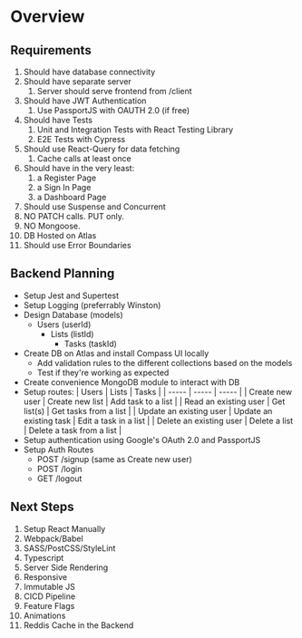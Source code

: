 # Overview

## Requirements

1. Should have database connectivity
2. Should have separate server
   1. Server should serve frontend from /client
3. Should have JWT Authentication
   1. Use PassportJS with OAUTH 2.0 (if free)
4. Should have Tests
   1. Unit and Integration Tests with React Testing Library
   2. E2E Tests with Cypress
5. Should use React-Query for data fetching
   1. Cache calls at least once
6. Should have in the very least:
   1. a Register Page
   2. a Sign In Page
   3. a Dashboard Page
7. Should use Suspense and Concurrent
8. NO PATCH calls. PUT only.
9. NO Mongoose.
10. DB Hosted on Atlas
11. Should use Error Boundaries

## Backend Planning

- Setup Jest and Supertest
- Setup Logging (preferrably Winston)
- Design Database (models)
  - Users (userId)
    - Lists (listId)
      - Tasks (taskId)
- Create DB on Atlas and install Compass UI locally
  - Add validation rules to the different collections based on the models
  - Test if they're working as expected
- Create convenience MongoDB module to interact with DB
- Setup routes:
  | Users | Lists | Tasks |
  | ----- | ----- | ----- |
  | Create new user | Create new list | Add task to a list |
  | Read an existing user | Get list(s) | Get tasks from a list |
  | Update an existing user | Update an existing task | Edit a task in a list |
  | Delete an existing user | Delete a list | Delete a task from a list |
- Setup authentication using Google's OAuth 2.0 and PassportJS
- Setup Auth Routes
  - POST /signup (same as Create new user)
  - POST /login
  - GET /logout

## Next Steps

1. Setup React Manually
2. Webpack/Babel
3. SASS/PostCSS/StyleLint
4. Typescript
5. Server Side Rendering
6. Responsive
7. Immutable JS
8. CICD Pipeline
9. Feature Flags
10. Animations
11. Reddis Cache in the Backend
